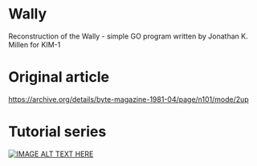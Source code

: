 # Wally
Reconstruction of the Wally - simple GO program written by Jonathan K. Millen for KIM-1<br>

# Original article
https://archive.org/details/byte-magazine-1981-04/page/n101/mode/2up

# Tutorial series
[![IMAGE ALT TEXT HERE](https://img.youtube.com/vi/dHlan0bgr5U/0.jpg)](https://www.youtube.com/watch?v=dHlan0bgr5U&list=PLmN0neTso3JzVlIQC3fwnP1qgIKp1x97X)
